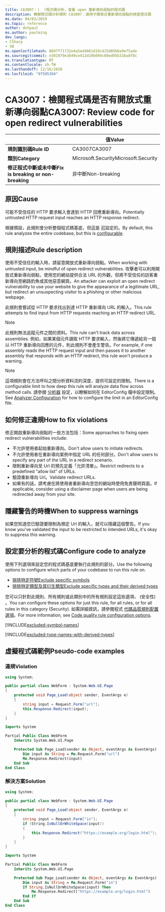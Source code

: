 ```yaml
---
title: CA3007：)  (程式碼分析，查看 open 重新導向弱點的程式碼
description: 瞭解程式碼分析規則 CA3007：適用于開放式重新導向弱點的檢查程式碼
ms.date: 04/03/2019
ms.topic: reference
author: dotpaul
ms.author: paulming
dev_langs:
- CSharp
- VB
ms.openlocfilehash: 8697f71732e4a5ed4b61d19c415d05b6a9ef5ade
ms.sourcegitcommit: e301979e3049ce412d19b094c60ed95b316a8f8c
ms.translationtype: MT
ms.contentlocale: zh-TW
ms.lasthandoff: 12/16/2020
ms.locfileid: "97595394"
---
```

# <a name="ca3007-review-code-for-open-redirect-vulnerabilities"></a><span data-ttu-id="da511-103">CA3007：檢閱程式碼是否有開放式重新導向弱點</span><span class="sxs-lookup"><span data-stu-id="da511-103">CA3007: Review code for open redirect vulnerabilities</span></span>

| | <span data-ttu-id="da511-104">值</span><span class="sxs-lookup"><span data-stu-id="da511-104">Value</span></span> |
|-|-|
| <span data-ttu-id="da511-105">**規則識別碼**</span><span class="sxs-lookup"><span data-stu-id="da511-105">**Rule ID**</span></span> |<span data-ttu-id="da511-106">CA3007</span><span class="sxs-lookup"><span data-stu-id="da511-106">CA3007</span></span>|
| <span data-ttu-id="da511-107">**類別**</span><span class="sxs-lookup"><span data-stu-id="da511-107">**Category**</span></span> |<span data-ttu-id="da511-108">Microsoft.Security</span><span class="sxs-lookup"><span data-stu-id="da511-108">Microsoft.Security</span></span>|
| <span data-ttu-id="da511-109">**修正程式中斷或未中斷**</span><span class="sxs-lookup"><span data-stu-id="da511-109">**Fix is breaking or non-breaking**</span></span> |<span data-ttu-id="da511-110">非中斷</span><span class="sxs-lookup"><span data-stu-id="da511-110">Non-breaking</span></span>|

## <a name="cause"></a><span data-ttu-id="da511-111">原因</span><span class="sxs-lookup"><span data-stu-id="da511-111">Cause</span></span>

<span data-ttu-id="da511-112">可能不受信任的 HTTP 要求輸入會達到 HTTP 回應重新導向。</span><span class="sxs-lookup"><span data-stu-id="da511-112">Potentially untrusted HTTP request input reaches an HTTP response redirect.</span></span>

<span data-ttu-id="da511-113">根據預設，此規則會分析整個程式碼基底，但這是 [可](#configure-code-to-analyze)設定的。</span><span class="sxs-lookup"><span data-stu-id="da511-113">By default, this rule analyzes the entire codebase, but this is [configurable](#configure-code-to-analyze).</span></span>

## <a name="rule-description"></a><span data-ttu-id="da511-114">規則描述</span><span class="sxs-lookup"><span data-stu-id="da511-114">Rule description</span></span>

<span data-ttu-id="da511-115">使用不受信任的輸入時，請留意開放式重新導向弱點。</span><span class="sxs-lookup"><span data-stu-id="da511-115">When working with untrusted input, be mindful of open redirect vulnerabilities.</span></span> <span data-ttu-id="da511-116">攻擊者可以利用開放式重新導向弱點，使用您的網站提供合法 URL 的外觀，但將不受信任的訪客重新導向至網路釣魚或其他惡意網頁。</span><span class="sxs-lookup"><span data-stu-id="da511-116">An attacker can exploit an open redirect vulnerability to use your website to give the appearance of a legitimate URL, but redirect an unsuspecting visitor to a phishing or other malicious webpage.</span></span>

<span data-ttu-id="da511-117">此規則會嘗試從 HTTP 要求找出到達 HTTP 重新導向 URL 的輸入。</span><span class="sxs-lookup"><span data-stu-id="da511-117">This rule attempts to find input from HTTP requests reaching an HTTP redirect URL.</span></span>

> [!NOTE]
> <span data-ttu-id="da511-118">此規則無法追蹤元件之間的資料。</span><span class="sxs-lookup"><span data-stu-id="da511-118">This rule can't track data across assemblies.</span></span> <span data-ttu-id="da511-119">例如，如果某個元件讀取 HTTP 要求輸入，然後將它傳遞給另一個以 HTTP 重新導向回應的元件，則此規則不會產生警告。</span><span class="sxs-lookup"><span data-stu-id="da511-119">For example, if one assembly reads the HTTP request input and then passes it to another assembly that responds with an HTTP redirect, this rule won't produce a warning.</span></span>

> [!NOTE]
> <span data-ttu-id="da511-120">這項規則會在方法呼叫之間分析資料流的深度，提供可設定的限制。</span><span class="sxs-lookup"><span data-stu-id="da511-120">There is a configurable limit to how deep this rule will analyze data flow across method calls.</span></span> <span data-ttu-id="da511-121">請參閱 [分析器](https://github.com/dotnet/roslyn-analyzers/blob/master/docs/Analyzer%20Configuration.md#dataflow-analysis) 設定，以瞭解如何在 EditorConfig 檔中設定限制。</span><span class="sxs-lookup"><span data-stu-id="da511-121">See [Analyzer Configuration](https://github.com/dotnet/roslyn-analyzers/blob/master/docs/Analyzer%20Configuration.md#dataflow-analysis) for how to configure the limit in an EditorConfig file.</span></span>

## <a name="how-to-fix-violations"></a><span data-ttu-id="da511-122">如何修正違規</span><span class="sxs-lookup"><span data-stu-id="da511-122">How to fix violations</span></span>

<span data-ttu-id="da511-123">修正開啟重新導向弱點的一些方法包括：</span><span class="sxs-lookup"><span data-stu-id="da511-123">Some approaches to fixing open redirect vulnerabilities include:</span></span>

- <span data-ttu-id="da511-124">不允許使用者起始重新導向。</span><span class="sxs-lookup"><span data-stu-id="da511-124">Don't allow users to initiate redirects.</span></span>
- <span data-ttu-id="da511-125">不允許使用者在重新導向案例中指定 URL 的任何部分。</span><span class="sxs-lookup"><span data-stu-id="da511-125">Don't allow users to specify any part of the URL in a redirect scenario.</span></span>
- <span data-ttu-id="da511-126">限制重新導向至 Url 的預先定義「允許清單」。</span><span class="sxs-lookup"><span data-stu-id="da511-126">Restrict redirects to a predefined "allow list" of URLs.</span></span>
- <span data-ttu-id="da511-127">驗證重新導向 Url。</span><span class="sxs-lookup"><span data-stu-id="da511-127">Validate redirect URLs.</span></span>
- <span data-ttu-id="da511-128">如果有的話，請考慮在將使用者重新導向至您的網站時使用免責聲明頁面。</span><span class="sxs-lookup"><span data-stu-id="da511-128">If applicable, consider using a disclaimer page when users are being redirected away from your site.</span></span>

## <a name="when-to-suppress-warnings"></a><span data-ttu-id="da511-129">隱藏警告的時機</span><span class="sxs-lookup"><span data-stu-id="da511-129">When to suppress warnings</span></span>

<span data-ttu-id="da511-130">如果您知道您已驗證要限制為預定 Url 的輸入，就可以隱藏這個警告。</span><span class="sxs-lookup"><span data-stu-id="da511-130">If you know you've validated the input to be restricted to intended URLs, it's okay to suppress this warning.</span></span>

## <a name="configure-code-to-analyze"></a><span data-ttu-id="da511-131">設定要分析的程式碼</span><span class="sxs-lookup"><span data-stu-id="da511-131">Configure code to analyze</span></span>

<span data-ttu-id="da511-132">使用下列選項來設定您的程式碼基底要執行此規則的部分。</span><span class="sxs-lookup"><span data-stu-id="da511-132">Use the following options to configure which parts of your codebase to run this rule on.</span></span>

- [<span data-ttu-id="da511-133">排除特定符號</span><span class="sxs-lookup"><span data-stu-id="da511-133">Exclude specific symbols</span></span>](#exclude-specific-symbols)
- [<span data-ttu-id="da511-134">排除特定類型及其衍生類型</span><span class="sxs-lookup"><span data-stu-id="da511-134">Exclude specific types and their derived types</span></span>](#exclude-specific-types-and-their-derived-types)

<span data-ttu-id="da511-135">您可以只針對此規則、所有規則或此類別中的所有規則設定這些選項， (安全性) 。</span><span class="sxs-lookup"><span data-stu-id="da511-135">You can configure these options for just this rule, for all rules, or for all rules in this category (Security).</span></span> <span data-ttu-id="da511-136">如需詳細資訊，請參閱程式 [代碼品質規則配置選項](../code-quality-rule-options.md)。</span><span class="sxs-lookup"><span data-stu-id="da511-136">For more information, see [Code quality rule configuration options](../code-quality-rule-options.md).</span></span>

[!INCLUDE[excluded-symbol-names](~/includes/code-analysis/excluded-symbol-names.md)]

[!INCLUDE[excluded-type-names-with-derived-types](~/includes/code-analysis/excluded-type-names-with-derived-types.md)]

## <a name="pseudo-code-examples"></a><span data-ttu-id="da511-137">虛擬程式碼範例</span><span class="sxs-lookup"><span data-stu-id="da511-137">Pseudo-code examples</span></span>

### <a name="violation"></a><span data-ttu-id="da511-138">違規</span><span class="sxs-lookup"><span data-stu-id="da511-138">Violation</span></span>

```csharp
using System;

public partial class WebForm : System.Web.UI.Page
{
    protected void Page_Load(object sender, EventArgs e)
    {
        string input = Request.Form["url"];
        this.Response.Redirect(input);
    }
}
```

```vb
Imports System

Partial Public Class WebForm
    Inherits System.Web.UI.Page

    Protected Sub Page_Load(sender As Object, eventArgs As EventArgs)
        Dim input As String = Me.Request.Form("url")
        Me.Response.Redirect(input)
    End Sub
End Class
```

### <a name="solution"></a><span data-ttu-id="da511-139">解決方案</span><span class="sxs-lookup"><span data-stu-id="da511-139">Solution</span></span>

```csharp
using System;

public partial class WebForm : System.Web.UI.Page
{
    protected void Page_Load(object sender, EventArgs e)
    {
        string input = Request.Form["in"];
        if (String.IsNullOrWhiteSpace(input))
        {
            this.Response.Redirect("https://example.org/login.html");
        }
    }
}
```

```vb
Imports System

Partial Public Class WebForm
    Inherits System.Web.UI.Page

    Protected Sub Page_Load(sender As Object, eventArgs As EventArgs)
        Dim input As String = Me.Request.Form("in")
        If String.IsNullOrWhiteSpace(input) Then
            Me.Response.Redirect("https://example.org/login.html")
        End If
    End Sub
End Class
```
